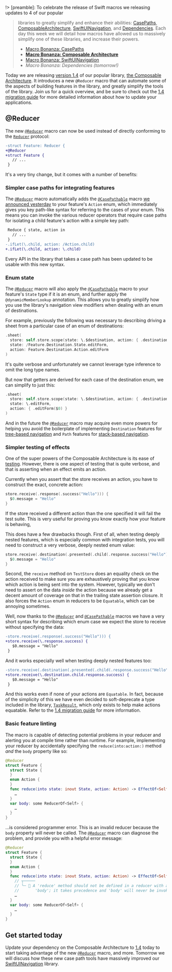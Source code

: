 !> [preamble]: To celebrate the release of Swift macros we releasing updates to 4 of our popular 
> libraries to greatly simplify and enhance their abilities: [CasePaths][case-paths-gh], 
> [ComposableArchitecture][tca-gh], [SwiftUINavigation][sui-nav-gh], and 
> [Dependencies][dependencies-gh]. Each day this week we will detail how macros have allowed us to 
> massively simplify one of these libraries, and increase their powers.
> * [Macro Bonanza: CasePaths](/blog/posts/117-macro-bonanza-case-paths)
> * [**Macro Bonanza: Composable Architecture**](/blog/posts/118-macro-bonanza-composable-architecture)
> * [Macro Bonanza: SwiftUINavigation](/blog/posts/119-macro-bonanza-swiftui-navigation)
> * _Macro Bonanza: Dependencies (tomorrow!)_
> 
> [case-paths-gh]: http://github.com/pointfreeco/swift-case-paths
> [tca-gh]: http://github.com/pointfreeco/swift-composable-architecture
> [sui-nav-gh]: http://github.com/pointfreeco/swiftui-navigation
> [dependencies-gh]: http://github.com/pointfreeco/swift-dependencies

Today we are releasing [version 1.4][tca-1.4] of our popular library, [the Composable 
Architecture][tca-gh]. It introduces a new `@Reducer` macro that can automate some of the aspects 
of building features in the library, and greatly simplify the tools of the library. Join us for a 
quick overview, and be sure to check out the [1.4 migration guide][1.4-migration] for more detailed 
information about how to update your applications.

[tca-1.4]: https://github.com/pointfreeco/swift-composable-architecture/releases/tag/1.4.0
[1.4-migration]: https://pointfreeco.github.io/swift-composable-architecture/main/documentation/composablearchitecture/migratingto1.4
[case-paths-gh]: http://github.com/pointfreeco/swift-case-paths
[tca-gh]: http://github.com/pointfreeco/swift-composable-architecture
[sui-nav-gh]: http://github.com/pointfreeco/swiftui-navigation
[dependencies-gh]: http://github.com/pointfreeco/swift-dependencies

## @Reducer

The new [`@Reducer`][reducer-macro-docs] macro can now be used instead of directly conforming to
the [`Reducer`][reducer-protocol-docs] protocol:

```diff
-struct Feature: Reducer {
+@Reducer
+struct Feature {
   // ...
 }
```

It's a very tiny change, but it comes with a number of benefits:

### Simpler case paths for integrating features

The [`@Reducer`][reducer-macro-docs] macro automatically adds the 
[`@CasePathable`][casepathable-docs] macro [we announced yesterday][case-paths-bonanza-blog] to your 
feature's `Action` enum, which immediately gives you key path-like syntax for referring to the cases 
of your enum. This means you can invoke the various reducer operators that require case paths for 
isolating a child feature's action with a simple key path:

[case-paths-bonanza-blog]: /blog/posts/117-macro-bonanza-case-paths

```diff
 Reduce { state, action in 
   // ...
 }
-.ifLet(\.child, action: /Action.child)
+.ifLet(\.child, action: \.child)
```

Every API in the library that takes a case path has been updated to be usable with this new syntax.

### Enum state

The [`@Reducer`][reducer-macro-docs] macro will also apply the [`@CasePathable`][casepathable-docs] 
macro to your feature's `State` type if it is an enum, and further apply the `@dynamicMemberLookup` 
annotation. This allows you to greatly simplify how you use the library's navigation view modifiers 
when dealing with an enum of destinations.

For example, previously the following was necessary to describing driving a sheet from a particular
case of an enum of destinations:

```swift
.sheet(
  store: self.store.scope(state: \.$destination, action: { .destination($0) }),
  state: /Feature.Destination.State.editForm,
  action: Feature.Destination.Action.editForm
)
```

It's quite verbose and unfortunately we cannot leverage type inference to omit the long type names.

But now that getters are derived for each case of the destination enum, we can simplify to just 
this:

```swift
.sheet(
  store: self.store.scope(state: \.$destination, action: { .destination($0) }),
  state: \.editForm,
  action: { .editForm($0) }
)
```

And in the future the [`@Reducer`][reducer-macro-docs] macro may acquire even more powers for 
helping you avoid the boilerplate of implementing `Destination` features for 
[tree-based navigation][tree-nav-docs] and `Path` features for [stack-based navigation][stack-docs].

### Simpler testing of effects

One of the super powers of the Composable Architecture is its ease of [testing][testing-article].
However, there is one aspect of testing that is quite verbose, and that is asserting when an effect
emits an action.

Currently when you assert that the store receives an action, you have to construct the exact, 
concrete action:

```swift
store.receive(.response(.success("Hello"))) {
  $0.message = "Hello"
}
```

If the store received a different action than the one specified it will fail the test suite. This
is very useful for proving you know exactly how your feature is behaving,

This does have a few drawbacks though. First of all, when testing deeply nested features, which is 
especially common with integration tests, you will need to construct a very verbose, deeply nested 
enum value:

```swift
store.receive(.destination(.presented(.child(.response.success("Hello"))))) {
  $0.message = "Hello"
}
```

Second, the `receive` method on `TestStore` does an equality check on the action received to make
sure you are exhaustively proving that you know which action is being sent into the system. However,
typically we don't need to assert on the data _inside_ the action because we already get a decent
amount of coverage on that in the trailing state assertion closure. It also forces the `Action` enum
in reducers to be `Equatable`, which can be annoying sometimes.

Well, now thanks to the [`@Reducer`][reducer-macro-docs] and [`@CasePathable`][casepathable-docs] 
macros we have a very short syntax for describing which enum case we expect the store to receive 
without specifying the data:

```diff
-store.receive(.response(.success("Hello"))) {
+store.receive(\.response.success) {
   $0.message = "Hello"
 }
```

And it works especially well when testing deeply nested features too:

```diff
-store.receive(.destination(.presented(.child(.response.success("Hello"))))) {
+store.receive(\.destination.child.response.success) {
   $0.message = "Hello"
 }
```

And this works even if none of your actions are `Equatable`. In fact, because of the simplicity of
this we have even decided to soft-deprecate a type included in the library,
[`TaskResult`][task-result-docs], which only exists to help make actions equatable. Refer to the
[1.4 migration guide][1.4-migration] for more information.

### Basic feature linting

The macro is capable of detecting potential problems in your reducer and alerting you
at compile time rather than runtime. For example, implementing your reducer by accidentally
specifying the `reduce(into:action:)` method _and_ the `body` property like so: 

```swift
@Reducer
struct Feature {
  struct State {
  }
  enum Action {
  }
  func reduce(into state: inout State, action: Action) -> EffectOf<Self> {
    …
  }
  var body: some ReducerOf<Self> {
    …
  }
}
```

…is considered programmer error. This is an invalid reducer because the `body` property will never 
be called. The [`@Reducer`][reducer-macro-docs] macro can diagnose the problem, and provide you with 
a helpful error message:

```swift
@Reducer
struct Feature {
  struct State {
  }
  enum Action {
  }
  func reduce(into state: inout State, action: Action) -> EffectOf<Self> {
    // ┬─────
    // ╰─ 🛑 A 'reduce' method should not be defined in a reducer with a 
    //       'body'; it takes precedence and 'body' will never be invoked.
    …
  }
  var body: some ReducerOf<Self> {
    …
  }
}
```

## Get started today

Update your dependency on the Composable Architecture to [1.4][tca-1.4] today to start taking 
advantage of the new [`@Reducer`][reducer-macro-docs] macro, and more. Tomorrow we will discuss how 
these new case path tools have massively improved our [SwiftUINavigation][sui-nav-gh] library. 

[tca-1.4]: https://github.com/pointfreeco/swift-composable-architecture/releases/tag/1.4.0
[reducer-macro-docs]: https://pointfreeco.github.io/swift-composable-architecture/main/documentation/composablearchitecture/reducer()
[reducer-protocol-docs]: https://pointfreeco.github.io/swift-composable-architecture/main/documentation/composablearchitecture/reducer
[tree-nav-docs]: https://pointfreeco.github.io/swift-composable-architecture/main/documentation/composablearchitecture/treebasednavigation
[stack-docs]: https://pointfreeco.github.io/swift-composable-architecture/main/documentation/composablearchitecture/stackbasednavigation
[sui-nav-gh]: https://github.com/pointfreeco/swiftui-navigation 
[testing-article]: https://pointfreeco.github.io/swift-composable-architecture/main/documentation/composablearchitecture/testing
[1.4-migration]: https://pointfreeco.github.io/swift-composable-architecture/main/documentation/composablearchitecture/migratingto1.4
[task-result-docs]: https://pointfreeco.github.io/swift-composable-architecture/main/documentation/composablearchitecture/taskresult
[casepathable-docs]: https://pointfreeco.github.io/swift-case-paths/main/documentation/casepaths/swift59
